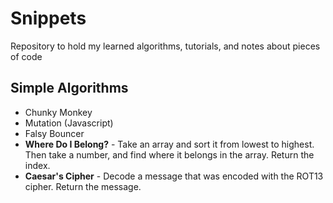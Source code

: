 # Snippets
Repository to hold my learned algorithms, tutorials, and notes about pieces of code

## Simple Algorithms
- Chunky Monkey
- Mutation (Javascript)
- Falsy Bouncer
- **Where Do I Belong?** - Take an array and sort it from lowest to highest. Then take a number, and find where it belongs in the array. Return the index.
- **Caesar's Cipher** - Decode a message that was encoded with the ROT13 cipher. Return the message.

